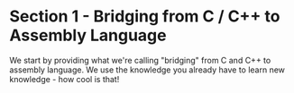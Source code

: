# Section 1 - Bridging from C / C++ to Assembly Language


We start by providing what we're calling "bridging" from C and C++ to assembly language.
We use the knowledge you already have to learn new knowledge - how cool is that!
